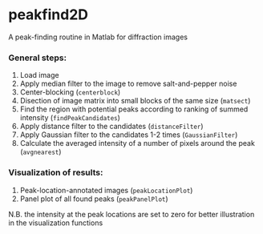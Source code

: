 # peakfind2D
A peak-finding routine in Matlab for diffraction images

### General steps:
1. Load image
2. Apply median filter to the image to remove salt-and-pepper noise
3. Center-blocking (`centerblock`)
4. Disection of image matrix into small blocks of the same size (`matsect`)
5. Find the region with potential peaks according to ranking of summed intensity (`findPeakCandidates`)
6. Apply distance filter to the candidates (`distanceFilter`)
7. Apply Gaussian filter to the candidates 1-2 times (`GaussianFilter`)
8. Calculate the averaged intensity of a number of pixels around the peak (`avgnearest`)


### Visualization of results:
1. Peak-location-annotated images (`peakLocationPlot`)
2. Panel plot of all found peaks (`peakPanelPlot`)

N.B. the intensity at the peak locations are set to zero for better illustration in the visualization functions
